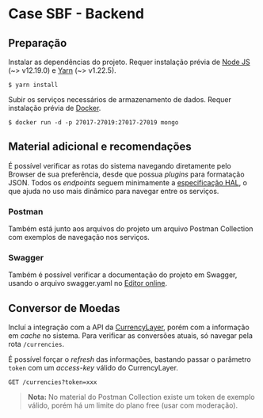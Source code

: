 # Case SBF - Backend

## Preparação

Instalar as dependências do projeto.
Requer instalação prévia de [Node JS](https://nodejs.org/en/download/) (~> v12.19.0) e
[Yarn](https://classic.yarnpkg.com/en/docs/install/) (~> v1.22.5).

```shell
$ yarn install
```

Subir os serviços necessários de armazenamento de dados.
Requer instalação prévia de [Docker](https://docs.docker.com/engine/install/).

```shell
$ docker run -d -p 27017-27019:27017-27019 mongo
```

## Material adicional e recomendações

É possível verificar as rotas do sistema navegando diretamente pelo Browser de sua
preferência, desde que possua _plugins_ para formatação JSON. Todos os _endpoints_
seguem minimamente a [especificação HAL](http://stateless.co/hal_specification.html),
o que ajuda no uso mais dinâmico para navegar entre os serviços.

### Postman

Também está junto aos arquivos do projeto um arquivo Postman Collection com exemplos
de navegação nos serviços.

### Swagger

Também é possível verificar a documentação do projeto em Swagger, usando o arquivo
swagger.yaml no [Editor online](https://editor.swagger.io/).

## Conversor de Moedas

Incluí a integração com a API da [CurrencyLayer](https://currencylayer.com/), porém com
a informação em _cache_ no sistema. Para verificar as conversões atuais, só navegar pela
rota `/currencies`.

É possível forçar o _refresh_ das informações, bastando passar o parâmetro `token` com
um _access-key_ válido do CurrencyLayer.

```http
GET /currencies?token=xxx
```

> **Nota:** No material do Postman Collection existe um token de exemplo válido, porém há
> um limite do plano free (usar com moderação).
